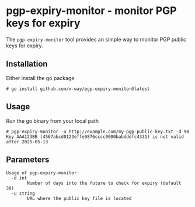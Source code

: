 # pgp-expiry-monitor - monitor PGP keys for expiry

The `pgp-expiry-monitor` tool provides an simple way to monitor PGP public keys for expiry.

## Installation
Either install the go package
```
# go install github.com/x-way/pgp-expiry-monitor@latest
```

## Usage
Run the go binary from your local path
```
# pgp-expiry-monitor -u http://example.com/my-pgp-public-key.txt -d 90
Key AAA123BB (4567abcd0123effe9876cccc0000babddefc4331) is not valid after 2025-05-13
```

## Parameters
```
Usage of pgp-expiry-monitor:
  -d int
    	Number of days into the future to check for expiry (default 30)
  -u string
    	URL where the public key file is located
```
